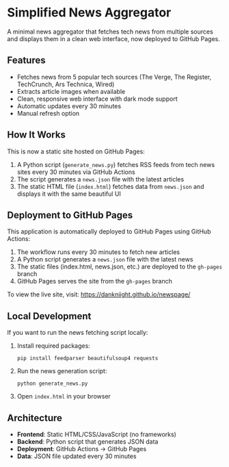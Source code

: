 # Simplified News Aggregator

A minimal news aggregator that fetches tech news from multiple sources and displays them in a clean web interface, now deployed to GitHub Pages.

## Features

- Fetches news from 5 popular tech sources (The Verge, The Register, TechCrunch, Ars Technica, Wired)
- Extracts article images when available
- Clean, responsive web interface with dark mode support
- Automatic updates every 30 minutes
- Manual refresh option

## How It Works

This is now a static site hosted on GitHub Pages:

1. A Python script (`generate_news.py`) fetches RSS feeds from tech news sites every 30 minutes via GitHub Actions
2. The script generates a `news.json` file with the latest articles
3. The static HTML file (`index.html`) fetches data from `news.json` and displays it with the same beautiful UI

## Deployment to GitHub Pages

This application is automatically deployed to GitHub Pages using GitHub Actions:

1. The workflow runs every 30 minutes to fetch new articles
2. A Python script generates a `news.json` file with the latest news
3. The static files (index.html, news.json, etc.) are deployed to the `gh-pages` branch
4. GitHub Pages serves the site from the `gh-pages` branch

To view the live site, visit: https://dankniight.github.io/newspage/

## Local Development

If you want to run the news fetching script locally:

1. Install required packages:
   ```
   pip install feedparser beautifulsoup4 requests
   ```

2. Run the news generation script:
   ```
   python generate_news.py
   ```

3. Open `index.html` in your browser

## Architecture

- **Frontend**: Static HTML/CSS/JavaScript (no frameworks)
- **Backend**: Python script that generates JSON data
- **Deployment**: GitHub Actions → GitHub Pages
- **Data**: JSON file updated every 30 minutes